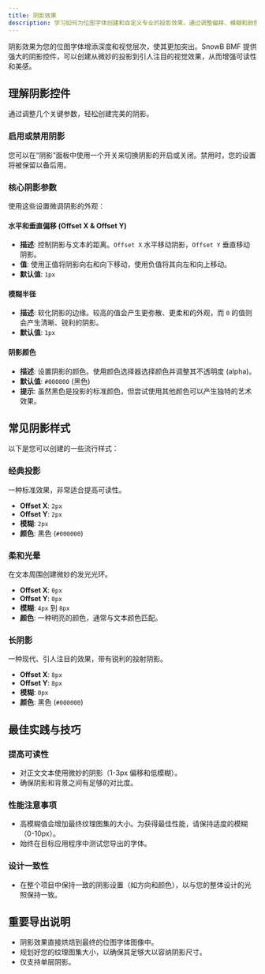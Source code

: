 ```yaml
---
title: 阴影效果
description: 学习如何为位图字体创建和自定义专业的投影效果。通过调整偏移、模糊和颜色，优化字体外观，增强文本的视觉吸引力。
---
```


阴影效果为您的位图字体增添深度和视觉层次，使其更加突出。SnowB BMF 提供强大的阴影控件，可以创建从微妙的投影到引人注目的视觉效果，从而增强可读性和美感。

## 理解阴影控件

通过调整几个关键参数，轻松创建完美的阴影。

### 启用或禁用阴影

您可以在“阴影”面板中使用一个开关来切换阴影的开启或关闭。禁用时，您的设置将被保留以备后用。

### 核心阴影参数

使用这些设置微调阴影的外观：

#### 水平和垂直偏移 (Offset X & Offset Y)
- **描述**: 控制阴影与文本的距离。`Offset X` 水平移动阴影，`Offset Y` 垂直移动阴影。
- **值**: 使用正值将阴影向右和向下移动，使用负值将其向左和向上移动。
- **默认值**: `1px`

#### 模糊半径
- **描述**: 软化阴影的边缘。较高的值会产生更弥散、更柔和的外观，而 `0` 的值则会产生清晰、锐利的阴影。
- **默认值**: `1px`

#### 阴影颜色
- **描述**: 设置阴影的颜色。使用颜色选择器选择颜色并调整其不透明度 (alpha)。
- **默认值**: `#000000` (黑色)
- **提示**: 虽然黑色是投影的标准颜色，但尝试使用其他颜色可以产生独特的艺术效果。

## 常见阴影样式

以下是您可以创建的一些流行样式：

### 经典投影
一种标准效果，非常适合提高可读性。
- **Offset X**: `2px`
- **Offset Y**: `2px`
- **模糊**: `2px`
- **颜色**: 黑色 (`#000000`)

### 柔和光晕
在文本周围创建微妙的发光光环。
- **Offset X**: `0px`
- **Offset Y**: `0px`
- **模糊**: `4px` 到 `8px`
- **颜色**: 一种明亮的颜色，通常与文本颜色匹配。

### 长阴影
一种现代、引人注目的效果，带有锐利的投射阴影。
- **Offset X**: `8px`
- **Offset Y**: `8px`
- **模糊**: `0px`
- **颜色**: 黑色 (`#000000`)

## 最佳实践与技巧

### 提高可读性
- 对正文文本使用微妙的阴影（1-3px 偏移和低模糊）。
- 确保阴影和背景之间有足够的对比度。

### 性能注意事项
- 高模糊值会增加最终纹理图集的大小。为获得最佳性能，请保持适度的模糊（0-10px）。
- 始终在目标应用程序中测试您导出的字体。

### 设计一致性
- 在整个项目中保持一致的阴影设置（如方向和颜色），以与您的整体设计的光照保持一致。

## 重要导出说明
- 阴影效果直接烘焙到最终的位图字体图像中。
- 规划好您的纹理图集大小，以确保其足够大以容纳阴影尺寸。
- 仅支持单层阴影。